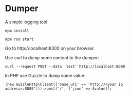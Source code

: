 # Dumper

A simple logging tool

`npm install`

`npm run start`

Go to http://localhost:8000 on your browser.

Use curl to dump some content to the dumper:

`curl --request POST --data 'test' http://localhost:8000`

In PHP use Guzzle to dump some value:

```
(new GuzzleHttp\Client(['base_uri' => 'http://<your ip address>:8000']))->post('/', ['json' => $value]);
```
